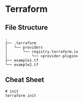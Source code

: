 # Terraform

## File Structure

```
.
├── .terraform
│   └── providers
│       └── registry.terraform.io
│           └── <provider-plugin>
├── example1.tf
└── example2.tf
```

## Cheat Sheet

```shell
# init
terraform init
```
